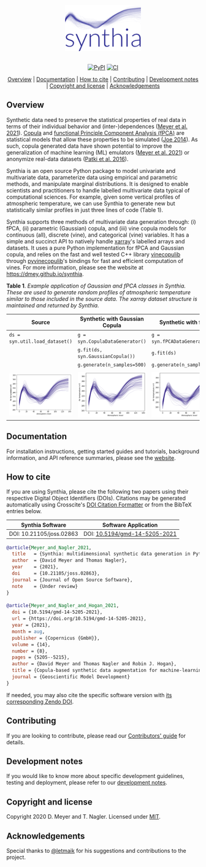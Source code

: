 <div align="center">
  <img src="assets/img/logo.png" alt="synthia" height="120"><br><br>

  [![PyPI](https://img.shields.io/pypi/v/synthia)](https://pypi.org/project/synthia) [![CI](https://github.com/dmey/synthia/workflows/CI/badge.svg)](https://github.com/dmey/synthia/actions)

  [Overview](#overview) | [Documentation](#documentation) | [How to cite](#how-to-cite) | [Contributing](#contributing) | [Development notes](#development-notes) | [Copyright and license](#copyright-and-license) | [Acknowledgements](#acknowledgements)
</div>

## Overview

Synthetic data need to preserve the statistical properties of real data in terms of their individual behavior and (inter-)dependences ([Meyer et al. 2021](https://doi.org/10.5194/gmd-2020-427)). [Copula](https://dmey.github.io/synthia/copula.html) and [functional Principle Component Analysis (fPCA)](https://dmey.github.io/synthia/fpca.html) are statistical models that allow these properties to be simulated ([Joe 2014](https://doi.org/10.1201/b17116)). As such, copula generated data have shown potential to improve the generalization of machine learning (ML) emulators ([Meyer et al. 2021](https://doi.org/10.5194/gmd-2020-427)) or anonymize real-data datasets ([Patki et al. 2016](https://doi.org/10.1109/DSAA.2016.49)).

Synthia is an open source Python package to model univariate and multivariate data, parameterize data using empirical and parametric methods, and manipulate marginal distributions. It is designed to enable scientists and practitioners to handle labelled multivariate data typical of computational sciences. For example, given some vertical profiles of atmospheric temperature, we can use Synthia to generate new but statistically similar profiles in just three lines of code (Table 1).

Synthia supports three methods of multivariate data generation through: (i) fPCA, (ii) parametric (Gaussian) copula, and (iii) vine copula models for continuous (all), discrete (vine), and categorical (vine) variables. It has a simple and succinct API to natively handle [xarray](https://xarray.pydata.org)'s labelled arrays and datasets. It uses a pure Python implementation for fPCA and Gaussian copula, and relies on the fast and well tested C++ library [vinecopulib](https://github.com/vinecopulib/vinecopulib) through [pyvinecopulib](https://github.com/vinecopulib/pyvinecopulib)'s bindings for fast and efficient computation of vines. For more information, please see the website at https://dmey.github.io/synthia.


**Table 1**. *Example application of Gaussian and fPCA classes in Synthia. These are used to generate random profiles of atmospheric temperature similar to those included in the source data. The xarray dataset structure is maintained and returned by Synthia.*

| Source                                       | Synthetic with Gaussian Copula                           | Synthetic with fPCA                              |
| -------------------------------------------- | -------------------------------------------------------- | ------------------------------------------------ |
| `ds = syn.util.load_dataset()`               | `g = syn.CopulaDataGenerator()`                          | `g = syn.fPCADataGenerator()`                    |
|                                              | `g.fit(ds, syn.GaussianCopula())`                        | `g.fit(ds)`                                      |
|                                              | `g.generate(n_samples=500)`                              | `g.generate(n_samples=500)`                      |
|                                              |                                                          |                                                  |
| ![Source](./assets/img/temperature_true.png) | ![Gaussian](./assets/img/temperature_synth_gaussian.png) | ![fPCA](./assets/img/temperature_synth_fPCA.png) |


## Documentation

For installation instructions, getting started guides and tutorials, background information, and API reference summaries, please see the [website](https://dmey.github.io/synthia).


## How to cite

If you are using Synthia, please cite the following two papers using their respective Digital Object Identifiers (DOIs). Citations may be generated automatically using Crosscite's [DOI Citation Formatter](https://citation.crosscite.org/) or from the BibTeX entries below.

| Synthia Software                   | Software Application                                                      |
| ---------------------------------- | ------------------------------------------------------------------------- |
| DOI: 10.21105/joss.02863           | DOI: [10.5194/gmd-14-5205-2021](https://doi.org/10.5194/gmd-14-5205-2021) |

```bibtex
@article{Meyer_and_Nagler_2021,
  title   = {Synthia: multidimensional synthetic data generation in Python},
  author  = {David Meyer and Thomas Nagler},
  year    = {2021},
  doi     = {10.21105/joss.02863},
  journal = {Journal of Open Source Software},
  note    = {Under review}
}

@article{Meyer_and_Nagler_and_Hogan_2021,
  doi = {10.5194/gmd-14-5205-2021},
  url = {https://doi.org/10.5194/gmd-14-5205-2021},
  year = {2021},
  month = aug,
  publisher = {Copernicus {GmbH}},
  volume = {14},
  number = {8},
  pages = {5205--5215},
  author = {David Meyer and Thomas Nagler and Robin J. Hogan},
  title = {Copula-based synthetic data augmentation for machine-learning emulators},
  journal = {Geoscientific Model Development}
}
```

If needed, you may also cite the specific software version with [its corresponding Zendo DOI](https://doi.org/10.5281/zenodo.4701278). 

## Contributing

If you are looking to contribute, please read our [Contributors' guide](CONTRIBUTING.md) for details.


## Development notes

If you would like to know more about specific development guidelines, testing and deployment, please refer to our [development notes](DEVELOP.md).


## Copyright and license

Copyright 2020 D. Meyer and T. Nagler. Licensed under [MIT](LICENSE.txt).


## Acknowledgements

Special thanks to [@letmaik](https://github.com/letmaik) for his suggestions and contributions to the project.
